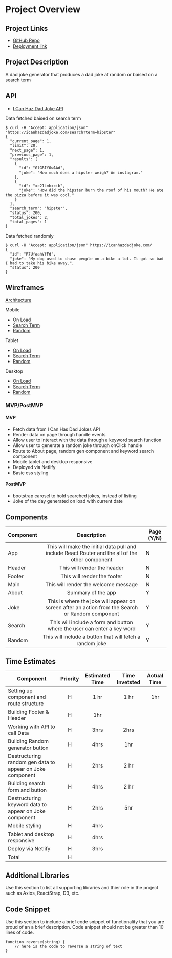 # Project Overview

## Project Links

- [GitHub Repo](https://github.com/SamanthaSolomon/project2)
- [Deployment link](https://getadadjoke.netlify.app/)

## Project Description

A dad joke generator that produces a dad joke at random or baised on a search term

## API

 - [I Can Haz Dad Joke API](https://icanhazdadjoke.com/api#search-for-dad-jokes)

Data fetched baised on search term
```
$ curl -H "Accept: application/json" "https://icanhazdadjoke.com/search?term=hipster"
{
  "current_page": 1,
  "limit": 20,
  "next_page": 1,
  "previous_page": 1,
  "results": [
    {
      "id": "GlGBIY0wAAd",
      "joke": "How much does a hipster weigh? An instagram."
    },
    {
      "id": "xc21Lmbxcib",
      "joke": "How did the hipster burn the roof of his mouth? He ate the pizza before it was cool."
    }
  ],
  "search_term": "hipster",
  "status": 200,
  "total_jokes": 2,
  "total_pages": 1
}
```

Data fetched randomly
```
$ curl -H "Accept: application/json" https://icanhazdadjoke.com/
{
  "id": "R7UfaahVfFd",
  "joke": "My dog used to chase people on a bike a lot. It got so bad I had to take his bike away.",
  "status": 200
}
```


## Wireframes

[Architecture](https://res.cloudinary.com/dcvgmixhx/image/upload/v1610735366/Dad%20Jokes%20-%20Wireframes/Architecture_tbscc5.png)

Mobile
- [On Load](https://res.cloudinary.com/dcvgmixhx/image/upload/v1610733581/Dad%20Jokes%20-%20Wireframes/Mobile-On-Load_uceshe.png)
- [Search Term](https://res.cloudinary.com/dcvgmixhx/image/upload/v1610733581/Dad%20Jokes%20-%20Wireframes/Mobile-Search-Term_qo0giu.png)
- [Random](https://res.cloudinary.com/dcvgmixhx/image/upload/v1610733581/Dad%20Jokes%20-%20Wireframes/Mobile-Random-Joke_ue9kp7.png)

Tablet
- [On Load](https://res.cloudinary.com/dcvgmixhx/image/upload/v1610733581/Dad%20Jokes%20-%20Wireframes/Tablet-On-Load_fvqmq0.png)
- [Search Term](https://res.cloudinary.com/dcvgmixhx/image/upload/v1610733581/Dad%20Jokes%20-%20Wireframes/Tablet-Search-Term_mqd82e.png)
- [Random](https://res.cloudinary.com/dcvgmixhx/image/upload/v1610733581/Dad%20Jokes%20-%20Wireframes/Random_jm2zou.png)

Desktop
- [On Load](https://res.cloudinary.com/dcvgmixhx/image/upload/v1610733581/Dad%20Jokes%20-%20Wireframes/Desktop-On-Load_nirswe.png)
- [Search Term](https://res.cloudinary.com/dcvgmixhx/image/upload/v1610733581/Dad%20Jokes%20-%20Wireframes/Destop-Search-Term_azf7ou.png)
- [Random](https://res.cloudinary.com/dcvgmixhx/image/upload/v1610733581/Dad%20Jokes%20-%20Wireframes/Random_jm2zou.png)

### MVP/PostMVP 

#### MVP 
- Fetch data from I Can Has Dad Jokes API
- Render data on page through handle events 
- Allow user to interact with the data through a keyword search function
- Allow user to generate a random joke through onClick handle
- Route to About page, random gen component and keyword search component
- Mobile tablet and desktop responsive
- Deployed via Netlify
 - Basic css styling

#### PostMVP

- bootstrap carosel to hold searched jokes, instead of listing
- Joke of the day generated on load with current date

## Components 

| Component | Description | Page (Y/N) |
| --- | :---: | --- | 
| App | This will make the initial data pull and include React Router and the all of the other component| N |
| Header | This will render the header | N |
| Footer | This will render the footer | N |
| Main | This will render the welcome message | N |
| About| Summary of the app | Y |
| Joke | This is where the joke will appear on screen after an action from the Search or Random component | Y |
| Search | This will include a form and button where the user can enter a key word | Y |
| Random | This will include a button that will fetch a random joke | Y |


## Time Estimates

| Component | Priority | Estimated Time | Time Invetsted | Actual Time |
| --- | :---: |  :---: | :---: | :---: |
| Setting up component and route structure | H | 1 hr| 1 hr | 1hr |
| Building Footer & Header | H | 1hr| |  |
| Working with API to call Data | H | 3hrs| 2hrs |  |
| Building Random generator button | H | 4hrs| 1hr |  |
| Destructuring random gen data to appear on Joke component | H | 2hrs| 2 hr |  |
| Building search form and button | H | 4hrs| 2 hr |  |
| Destructuring keyword data to appear on Joke component | H | 2hrs| 5hr |  |
| Mobile styling | H | 4hrs| |  |
| Tablet and desktop responsive | H | 4hrs| |  |
| Deploy via Netlify | H | 3hrs| |  |
| Total | H | | |  |

## Additional Libraries
 Use this section to list all supporting libraries and thier role in the project such as Axios, ReactStrap, D3, etc. 

## Code Snippet

Use this section to include a brief code snippet of functionality that you are proud of an a brief description.  Code snippet should not be greater than 10 lines of code. 

```
function reverse(string) {
	// here is the code to reverse a string of text
}
```
